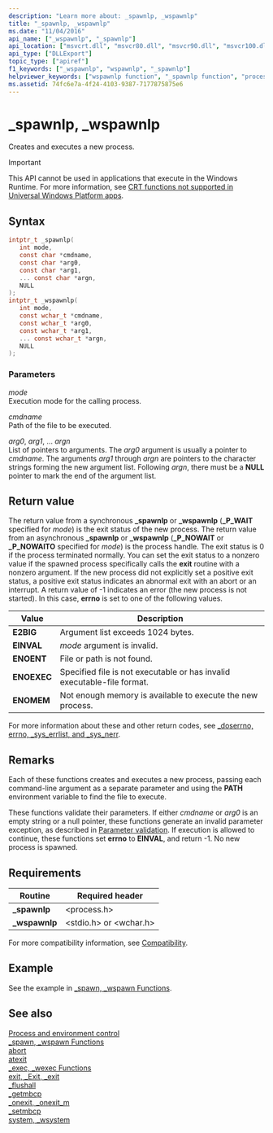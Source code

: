 ```yaml
---
description: "Learn more about: _spawnlp, _wspawnlp"
title: "_spawnlp, _wspawnlp"
ms.date: "11/04/2016"
api_name: ["_wspawnlp", "_spawnlp"]
api_location: ["msvcrt.dll", "msvcr80.dll", "msvcr90.dll", "msvcr100.dll", "msvcr100_clr0400.dll", "msvcr110.dll", "msvcr110_clr0400.dll", "msvcr120.dll", "msvcr120_clr0400.dll", "ucrtbase.dll", "api-ms-win-crt-process-l1-1-0.dll"]
api_type: ["DLLExport"]
topic_type: ["apiref"]
f1_keywords: ["_wspawnlp", "wspawnlp", "_spawnlp"]
helpviewer_keywords: ["wspawnlp function", "_spawnlp function", "processes, creating", "processes, executing new", "_wspawnlp function", "process creation", "spawnlp function"]
ms.assetid: 74fc6e7a-4f24-4103-9387-7177875875e6
---
```

# _spawnlp, _wspawnlp

Creates and executes a new process.

> [!IMPORTANT]
> This API cannot be used in applications that execute in the Windows Runtime. For more information, see [CRT functions not supported in Universal Windows Platform apps](../../cppcx/crt-functions-not-supported-in-universal-windows-platform-apps.md).

## Syntax

```C
intptr_t _spawnlp(
   int mode,
   const char *cmdname,
   const char *arg0,
   const char *arg1,
   ... const char *argn,
   NULL
);
intptr_t _wspawnlp(
   int mode,
   const wchar_t *cmdname,
   const wchar_t *arg0,
   const wchar_t *arg1,
   ... const wchar_t *argn,
   NULL
);
```

### Parameters

*mode*<br/>
Execution mode for the calling process.

*cmdname*<br/>
Path of the file to be executed.

*arg0*, *arg1*, ... *argn*<br/>
List of pointers to arguments. The *arg0* argument is usually a pointer to *cmdname*. The arguments *arg1* through *argn* are pointers to the character strings forming the new argument list. Following *argn*, there must be a **NULL** pointer to mark the end of the argument list.

## Return value

The return value from a synchronous **_spawnlp** or **_wspawnlp** (**_P_WAIT** specified for *mode*) is the exit status of the new process. The return value from an asynchronous **_spawnlp** or **_wspawnlp** (**_P_NOWAIT** or **_P_NOWAITO** specified for *mode*) is the process handle. The exit status is 0 if the process terminated normally. You can set the exit status to a nonzero value if the spawned process specifically calls the **exit** routine with a nonzero argument. If the new process did not explicitly set a positive exit status, a positive exit status indicates an abnormal exit with an abort or an interrupt. A return value of -1 indicates an error (the new process is not started). In this case, **errno** is set to one of the following values.

| Value | Description |
|-|-|
| **E2BIG** | Argument list exceeds 1024 bytes. |
| **EINVAL** | *mode* argument is invalid. |
| **ENOENT** | File or path is not found. |
| **ENOEXEC** | Specified file is not executable or has invalid executable-file format. |
| **ENOMEM** | Not enough memory is available to execute the new process. |

For more information about these and other return codes, see [_doserrno, errno, _sys_errlist, and _sys_nerr](../errno-doserrno-sys-errlist-and-sys-nerr.md).

## Remarks

Each of these functions creates and executes a new process, passing each command-line argument as a separate parameter and using the **PATH** environment variable to find the file to execute.

These functions validate their parameters. If either *cmdname* or *arg0* is an empty string or a null pointer, these functions generate an invalid parameter exception, as described in [Parameter validation](../parameter-validation.md). If execution is allowed to continue, these functions set **errno** to **EINVAL**, and return -1. No new process is spawned.

## Requirements

|Routine|Required header|
|-------------|---------------------|
|**_spawnlp**|\<process.h>|
|**_wspawnlp**|\<stdio.h> or \<wchar.h>|

For more compatibility information, see [Compatibility](../compatibility.md).

## Example

See the example in [_spawn, _wspawn Functions](../spawn-wspawn-functions.md).

## See also

[Process and environment control](../process-and-environment-control.md)\
[_spawn, _wspawn Functions](../spawn-wspawn-functions.md)\
[abort](abort.md)\
[atexit](atexit.md)\
[_exec, _wexec Functions](../exec-wexec-functions.md)\
[exit, _Exit, _exit](exit-exit-exit.md)\
[_flushall](flushall.md)\
[_getmbcp](getmbcp.md)\
[_onexit, _onexit_m](onexit-onexit-m.md)\
[_setmbcp](setmbcp.md)\
[system, _wsystem](system-wsystem.md)
